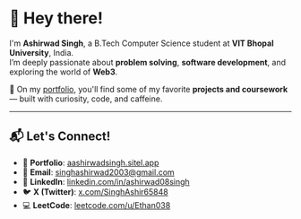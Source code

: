 # 👋 Hey there!

I'm **Ashirwad Singh**, a B.Tech Computer Science student at **VIT Bhopal University**, India.  
I’m deeply passionate about **problem solving**, **software development**, and exploring the world of **Web3**.

🚀 On my [portfolio](https://www.aashirwadsingh.site/), you'll find some of my favorite **projects and coursework** — built with curiosity, code, and caffeine.

---

## 📬 Let's Connect!

- 🔗 **Portfolio**: [aashirwadsingh.sitel.app](https://www.aashirwadsingh.site/)
- 📧 **Email**: singhashirwad2003@gmail.com
- 💼 **LinkedIn**: [linkedin.com/in/ashirwad08singh](https://www.linkedin.com/in/ashirwad08singh/)
- 🐦 **X (Twitter)**: [x.com/SinghAshir65848](https://x.com/SinghAshir65848)
- 💻 **LeetCode**: [leetcode.com/u/Ethan038](https://leetcode.com/u/Ethan038/)
